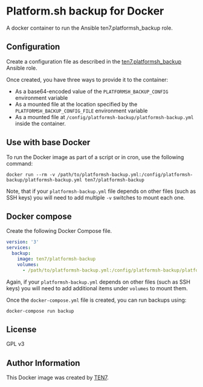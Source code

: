 # Platform.sh backup for Docker

A docker container to run the Ansible ten7.platformsh_backup role.

## Configuration

Create a configuration file as described in the [ten7.platformsh_backup](https://github.com/ten7/platformsh-backup) Ansible role.

Once created, you have three ways to provide it to the container:
* As a base64-encoded value of the `PLATFORMSH_BACKUP_CONFIG` environment variable
* As a mounted file at the location specified by the `PLATFORMSH_BACKUP_CONFIG_FILE` environment variable
* As a mounted file at `/config/platformsh-backup/platformsh-backup.yml` inside the container.

## Use with base Docker

To run the Docker image as part of a script or in cron, use the following command:

```shell
docker run --rm -v /path/to/platformsh-backup.yml:/config/platformsh-backup/platformsh-backup.yml ten7/platformsh-backup
```

Note, that if your `platformsh-backup.yml` file depends on other files (such as SSH keys) you will need to add multiple `-v` switches to mount each one.

## Docker compose

Create the following Docker Compose file.

```yaml
version: '3'
services:
  backup:
    image: ten7/platformsh-backup
    volumes:
      - /path/to/platformsh-backup.yml:/config/platformsh-backup/platformsh-backup.yml
```

Again, if your `platformsh-backup.yml` depends on other files (such as SSH keys) you will need to add additional items under `volumes` to mount them.

Once the `docker-compose.yml` file is created, you can run backups using:

```shell
docker-compose run backup
```

## License

GPL v3

## Author Information

This Docker image was created by [TEN7](https://ten7.com/).

